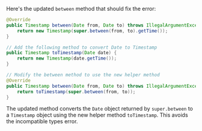 Here's the updated `between` method that should fix the error:

```java
@Override
public Timestamp between(Date from, Date to) throws IllegalArgumentException {
    return new Timestamp(super.between(from, to).getTime());
}

// Add the following method to convert Date to Timestamp
public Timestamp toTimestamp(Date date) {
    return new Timestamp(date.getTime());
}

// Modify the between method to use the new helper method
@Override
public Timestamp between(Date from, Date to) throws IllegalArgumentException {
    return toTimestamp(super.between(from, to));
}
```

The updated method converts the `Date` object returned by `super.between` to a `Timestamp` object using the new helper method `toTimestamp`. This avoids the incompatible types error.